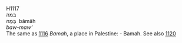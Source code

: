 H1117  
בּמה  
בָּמָה ‎ bâmâh  
*baw-maw‘*  
The same as [1116](h1116) *Bamah*, a place in Palestine: - Bamah. See
also [1120](h1120)  
